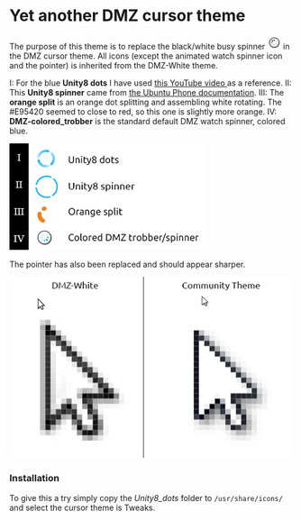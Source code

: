 # Yet another DMZ cursor theme

The purpose of this theme is to replace the black/white busy spinner ![](https://github.com/GalliumOS/dmz-cursor-theme/blob/master/DMZ-White/pngs/24x24/watch_0001.png) in the DMZ cursor theme. All icons (except the animated watch spinner icon and the pointer) is inherited from the DMZ-White theme. 

I: For the blue **Unity8 dots** I have used [this YouTube video ](https://youtu.be/Dwxx2yQs_Ig?t=8m3s) as a reference.
II: This **Unity8 spinner** came from [the Ubuntu Phone documentation](https://docs.ubuntu.com/phone/en/apps/design/building-blocks/activity-indicators).
III: The **orange split** is an orange dot splitting and assembling white rotating. The  #E95420 seemed to close to red, so this one is slightly more orange.
IV: **DMZ-colored_trobber** is the standard default DMZ watch spinner, colored blue.

![examples](examples.jpg)

The pointer has also been replaced and should appear sharper.

![Compare](compare.jpg)


### Installation 
To give this a try simply copy the _Unity8_dots_ folder to `/usr/share/icons/` and select the cursor theme is Tweaks.
